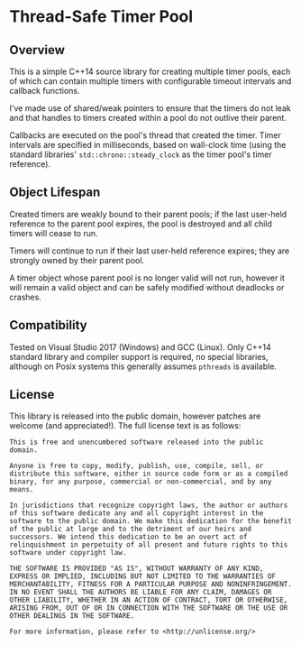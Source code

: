 Thread-Safe Timer Pool
========================


Overview
---------------

This is a simple C++14 source library for creating multiple timer pools, each of
which can contain multiple timers with configurable timeout intervals and
callback functions.

I've made use of shared/weak pointers to ensure that the timers do not leak and
that handles to timers created within a pool do not outlive their parent.

Callbacks are executed on the pool's thread that created the timer. Timer
intervals are specified in milliseconds, based on wall-clock time (using the
standard libraries' `std::chrono::steady_clock` as the timer pool's timer
reference).


Object Lifespan
----------------

Created timers are weakly bound to their parent pools; if the last user-held
reference to the parent pool expires, the pool is destroyed and all child timers
will cease to run.

Timers will continue to run if their last user-held reference expires; they are
strongly owned by their parent pool.

A timer object whose parent pool is no longer valid will not run, however it
will remain a valid object and can be safely modified without deadlocks or
crashes.


Compatibility
----------------

Tested on Visual Studio 2017 (Windows) and GCC (Linux). Only C++14 standard
library and compiler support is required, no special libraries, although on
Posix systems this generally assumes `pthreads` is available.


License
----------------

This library is released into the public domain, however patches are welcome
(and appreciated!). The full license text is as follows:

	This is free and unencumbered software released into the public domain.

	Anyone is free to copy, modify, publish, use, compile, sell, or
	distribute this software, either in source code form or as a compiled
	binary, for any purpose, commercial or non-commercial, and by any
	means.

	In jurisdictions that recognize copyright laws, the author or authors
	of this software dedicate any and all copyright interest in the
	software to the public domain. We make this dedication for the benefit
	of the public at large and to the detriment of our heirs and
	successors. We intend this dedication to be an overt act of
	relinquishment in perpetuity of all present and future rights to this
	software under copyright law.

	THE SOFTWARE IS PROVIDED "AS IS", WITHOUT WARRANTY OF ANY KIND,
	EXPRESS OR IMPLIED, INCLUDING BUT NOT LIMITED TO THE WARRANTIES OF
	MERCHANTABILITY, FITNESS FOR A PARTICULAR PURPOSE AND NONINFRINGEMENT.
	IN NO EVENT SHALL THE AUTHORS BE LIABLE FOR ANY CLAIM, DAMAGES OR
	OTHER LIABILITY, WHETHER IN AN ACTION OF CONTRACT, TORT OR OTHERWISE,
	ARISING FROM, OUT OF OR IN CONNECTION WITH THE SOFTWARE OR THE USE OR
	OTHER DEALINGS IN THE SOFTWARE.

	For more information, please refer to <http://unlicense.org/>
